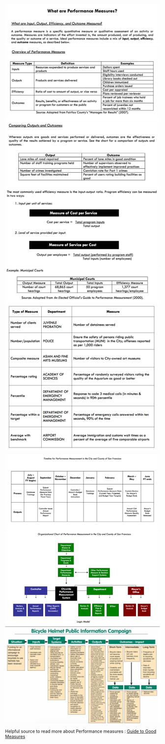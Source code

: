 




![](https://github.com/DeepthiGA/SF_brigade_impact_gov/blob/master/deepthi/images/What%20are%20performance%20measures.png)
![](https://github.com/DeepthiGA/SF_brigade_impact_gov/blob/master/deepthi/images/Overview%20of%20Performance%20Measures.png)
![](https://github.com/DeepthiGA/SF_brigade_impact_gov/blob/master/deepthi/images/Comparing%20outputs%20and%20outcomes.png)
![](https://github.com/DeepthiGA/SF_brigade_impact_gov/blob/master/deepthi/images/efficiency%20measure.png)
![](https://github.com/DeepthiGA/SF_brigade_impact_gov/blob/master/deepthi/images/Efficiency%20measure%20example.png)
![](https://github.com/DeepthiGA/SF_brigade_impact_gov/blob/master/deepthi/images/type%20of%20measure.png)
![](https://github.com/DeepthiGA/SF_brigade_impact_gov/blob/master/deepthi/images/timeline%20for%20performance%20measurement.png)
![](https://github.com/DeepthiGA/SF_brigade_impact_gov/blob/master/deepthi/images/organizational%20chart%20of%20performance%20measurement.png)
![](https://github.com/DeepthiGA/SF_brigade_impact_gov/blob/master/deepthi/images/Logic%20model%20bicycle%20example.png)

Helpful source to read more about Performance measures : [Guide to Good Measures](http://www.sfcontroller.org/Modules/ShowDocument.aspx?documentid=6413)


